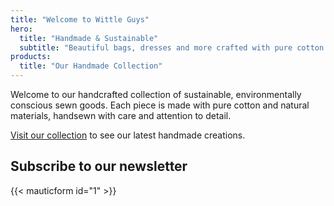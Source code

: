 ```yaml
---
title: "Welcome to Wittle Guys"
hero:
  title: "Handmade & Sustainable"
  subtitle: "Beautiful bags, dresses and more crafted with pure cotton and natural materials. No synthetics, only pure."
products:
  title: "Our Handmade Collection"
---
```


Welcome to our handcrafted collection of sustainable, environmentally conscious sewn goods. Each piece is made with pure cotton and natural materials, handsewn with care and attention to detail.

[Visit our collection](/products/) to see our latest handmade creations.

## Subscribe to our newsletter

{{< mauticform id="1" >}}